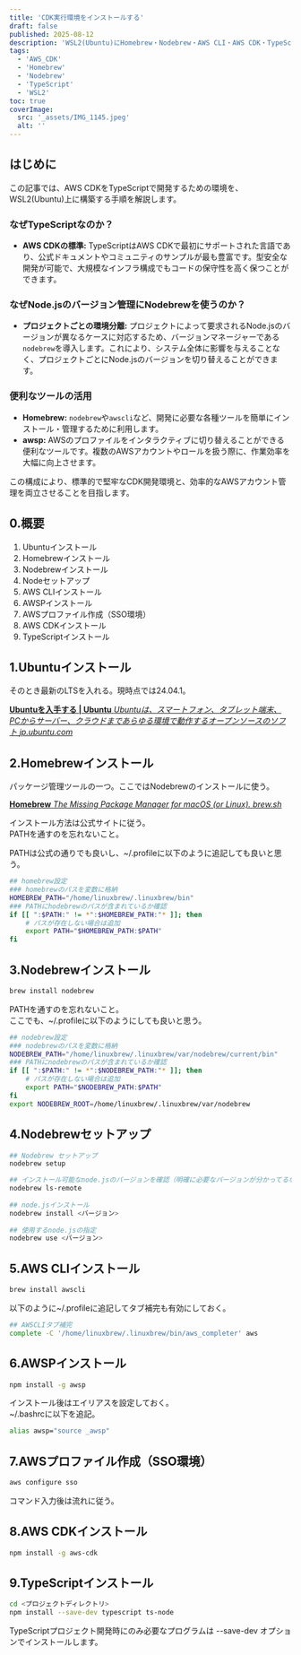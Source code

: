```yaml
---
title: 'CDK実行環境をインストールする'
draft: false
published: 2025-08-12
description: 'WSL2(Ubuntu)にHomebrew・Nodebrew・AWS CLI・AWS CDK・TypeScriptをインストールして、TypeScriptでCDKを開発する環境を構築する手順について解説します。'
tags:
  - 'AWS_CDK'
  - 'Homebrew'
  - 'Nodebrew'
  - 'TypeScript'
  - 'WSL2'
toc: true
coverImage:
  src: '_assets/IMG_1145.jpeg'
  alt: ''
---
```

## はじめに

この記事では、AWS CDKをTypeScriptで開発するための環境を、WSL2(Ubuntu)上に構築する手順を解説します。

### なぜTypeScriptなのか？

*   **AWS CDKの標準:** TypeScriptはAWS CDKで最初にサポートされた言語であり、公式ドキュメントやコミュニティのサンプルが最も豊富です。型安全な開発が可能で、大規模なインフラ構成でもコードの保守性を高く保つことができます。

### なぜNode.jsのバージョン管理にNodebrewを使うのか？

*   **プロジェクトごとの環境分離:** プロジェクトによって要求されるNode.jsのバージョンが異なるケースに対応するため、バージョンマネージャーである`nodebrew`を導入します。これにより、システム全体に影響を与えることなく、プロジェクトごとにNode.jsのバージョンを切り替えることができます。

### 便利なツールの活用

*   **Homebrew:** `nodebrew`や`awscli`など、開発に必要な各種ツールを簡単にインストール・管理するために利用します。
*   **awsp:** AWSのプロファイルをインタラクティブに切り替えることができる便利なツールです。複数のAWSアカウントやロールを扱う際に、作業効率を大幅に向上させます。

この構成により、標準的で堅牢なCDK開発環境と、効率的なAWSアカウント管理を両立させることを目指します。

## 0.概要

1. Ubuntuインストール
2. Homebrewインストール
3. Nodebrewインストール
4. Nodeセットアップ
5. AWS CLIインストール
6. AWSPインストール
7. AWSプロファイル作成（SSO環境）
8. AWS CDKインストール
9. TypeScriptインストール

## 1.Ubuntuインストール

そのとき最新のLTSを入れる。現時点では24.04.1。

[**Ubuntuを入手する | Ubuntu** _Ubuntuは、スマートフォン、タブレット端末、PCからサーバー、クラウドまであらゆる環境で動作するオープンソースのソフト_ _jp.ubuntu.com_](https://jp.ubuntu.com/download)[](https://jp.ubuntu.com/download)

## 2.Homebrewインストール

パッケージ管理ツールの一つ。ここではNodebrewのインストールに使う。

[**Homebrew** _The Missing Package Manager for macOS (or Linux)._ _brew.sh_](https://brew.sh/ja/)[](https://brew.sh/ja/)

インストール方法は公式サイトに従う。  
PATHを通すのを忘れないこと。

PATHは公式の通りでも良いし、~/.profileに以下のように追記しても良いと思う。

```bash
## homebrew設定
### homebrewのパスを変数に格納
HOMEBREW_PATH="/home/linuxbrew/.linuxbrew/bin"
### PATHにhodebrewのパスが含まれているか確認
if [[ ":$PATH:" != *":$HOMEBREW_PATH:"* ]]; then
    # パスが存在しない場合は追加
    export PATH="$HOMEBREW_PATH:$PATH"
fi
```

## 3.Nodebrewインストール

```bash
brew install nodebrew
```

PATHを通すのを忘れないこと。  
ここでも、~/.profileに以下のようにしても良いと思う。

```bash
## nodebrew設定
### nodebrewのパスを変数に格納
NODEBREW_PATH="/home/linuxbrew/.linuxbrew/var/nodebrew/current/bin"
### PATHにnodebrewのパスが含まれているか確認
if [[ ":$PATH:" != *":$NODEBREW_PATH:"* ]]; then
    # パスが存在しない場合は追加
    export PATH="$NODEBREW_PATH:$PATH"
fi
export NODEBREW_ROOT=/home/linuxbrew/.linuxbrew/var/nodebrew
```

## 4.Nodebrewセットアップ

```bash
## Nodebrew セットアップ
nodebrew setup

## インストール可能なnode.jsのバージョンを確認（明確に必要なバージョンが分かってるなら飛ばしてもいい）
nodebrew ls-remote
 
## node.jsインストール
nodebrew install <バージョン>
 
## 使用するnode.jsの指定
nodebrew use <バージョン>
```

## 5.AWS CLIインストール

```bash
brew install awscli
```

以下のように~/.profileに追記してタブ補完も有効にしておく。

```bash
## AWSCLIタブ補完
complete -C '/home/linuxbrew/.linuxbrew/bin/aws_completer' aws
```

## 6.AWSPインストール

```bash
npm install -g awsp
```

インストール後はエイリアスを設定しておく。  
~/.bashrcに以下を追記。

```bash
alias awsp="source _awsp"
```

## 7.AWSプロファイル作成（SSO環境）

```bash
aws configure sso
```

コマンド入力後は流れに従う。  

## 8.AWS CDKインストール

```bash
npm install -g aws-cdk
```

## 9.TypeScriptインストール

```bash
cd <プロジェクトディレクトリ>
npm install --save-dev typescript ts-node
```

TypeScriptプロジェクト開発時にのみ必要なプログラムは --save-dev オプションでインストールします。